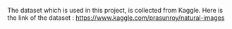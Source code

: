 The dataset which is used in this project, is collected from Kaggle. Here is the link of the dataset : https://www.kaggle.com/prasunroy/natural-images
